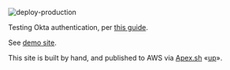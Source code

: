 ![deploy-production](https://github.com/RickCogley/auth-test-okta/workflows/deploy-production/badge.svg?branch=master)

Testing Okta authentication, per [this guide](https://developer.okta.com/blog/2018/06/08/add-authentication-to-any-web-page-in-10-minutes).

See [demo site](https://oktatest.esolia.jp/).

This site is built by hand, and published to AWS via [Apex.sh](https://apex.sh) «[up](https://apex.sh/up/)». 
